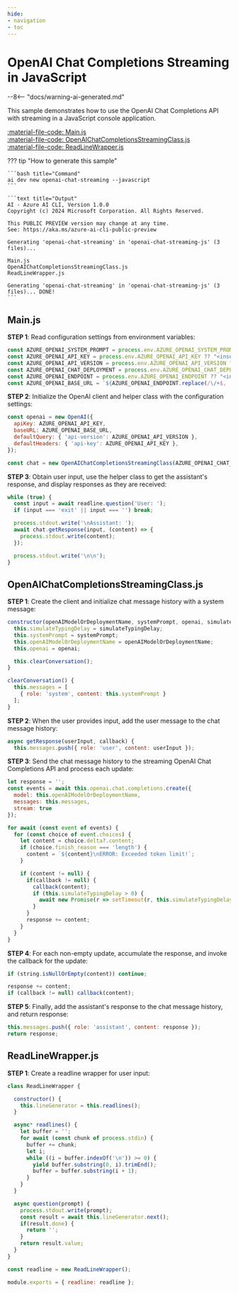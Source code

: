 ```yaml
---
hide:
- navigation
- toc
---
```


# OpenAI Chat Completions Streaming in JavaScript

--8<-- "docs/warning-ai-generated.md"

This sample demonstrates how to use the OpenAI Chat Completions API with streaming in a JavaScript console application.

[:material-file-code: Main.js](./samples/openai-chat-streaming-js/Main.js)  
[:material-file-code: OpenAIChatCompletionsStreamingClass.js](./samples/openai-chat-streaming-js/OpenAIChatCompletionsStreamingClass.js)  
[:material-file-code: ReadLineWrapper.js](./samples/openai-chat-streaming-js/ReadLineWrapper.js)  

??? tip "How to generate this sample"

    ```bash title="Command"
    ai dev new openai-chat-streaming --javascript
    ```

    ```text title="Output"
    AI - Azure AI CLI, Version 1.0.0
    Copyright (c) 2024 Microsoft Corporation. All Rights Reserved.

    This PUBLIC PREVIEW version may change at any time.
    See: https://aka.ms/azure-ai-cli-public-preview

    Generating 'openai-chat-streaming' in 'openai-chat-streaming-js' (3 files)...

    Main.js
    OpenAIChatCompletionsStreamingClass.js
    ReadLineWrapper.js

    Generating 'openai-chat-streaming' in 'openai-chat-streaming-js' (3 files)... DONE!
    ```

## Main.js

**STEP 1**: Read configuration settings from environment variables:

```javascript title="Main.js"
const AZURE_OPENAI_SYSTEM_PROMPT = process.env.AZURE_OPENAI_SYSTEM_PROMPT ?? "You are a helpful AI assistant.";
const AZURE_OPENAI_API_KEY = process.env.AZURE_OPENAI_API_KEY ?? "<insert your Azure OpenAI API key here>";
const AZURE_OPENAI_API_VERSION = process.env.AZURE_OPENAI_API_VERSION ?? "<insert your Azure OpenAI API version here>";
const AZURE_OPENAI_CHAT_DEPLOYMENT = process.env.AZURE_OPENAI_CHAT_DEPLOYMENT ?? "<insert your Azure OpenAI chat deployment name here>";
const AZURE_OPENAI_ENDPOINT = process.env.AZURE_OPENAI_ENDPOINT ?? "<insert your Azure OpenAI endpoint here>";
const AZURE_OPENAI_BASE_URL = `${AZURE_OPENAI_ENDPOINT.replace(/\/+$, '')}/openai/deployments/${AZURE_OPENAI_CHAT_DEPLOYMENT}`;
```

**STEP 2**: Initialize the OpenAI client and helper class with the configuration settings:

```javascript title="Main.js"
const openai = new OpenAI({
  apiKey: AZURE_OPENAI_API_KEY,
  baseURL: AZURE_OPENAI_BASE_URL,
  defaultQuery: { 'api-version': AZURE_OPENAI_API_VERSION },
  defaultHeaders: { 'api-key': AZURE_OPENAI_API_KEY },
});

const chat = new OpenAIChatCompletionsStreamingClass(AZURE_OPENAI_CHAT_DEPLOYMENT, AZURE_OPENAI_SYSTEM_PROMPT, openai, 20);
```

**STEP 3**: Obtain user input, use the helper class to get the assistant's response, and display responses as they are received:

```javascript title="Main.js"
while (true) {
  const input = await readline.question('User: ');
  if (input === 'exit' || input === '') break;

  process.stdout.write('\nAssistant: ');
  await chat.getResponse(input, (content) => {
    process.stdout.write(content);
  });

  process.stdout.write('\n\n');
}
```

## OpenAIChatCompletionsStreamingClass.js

**STEP 1**: Create the client and initialize chat message history with a system message:

```javascript title="OpenAIChatCompletionsStreamingClass.js"
constructor(openAIModelOrDeploymentName, systemPrompt, openai, simulateTypingDelay = 0) {
  this.simulateTypingDelay = simulateTypingDelay;
  this.systemPrompt = systemPrompt;
  this.openAIModelOrDeploymentName = openAIModelOrDeploymentName;
  this.openai = openai;

  this.clearConversation();
}

clearConversation() {
  this.messages = [
    { role: 'system', content: this.systemPrompt }
  ];
}
```

**STEP 2**: When the user provides input, add the user message to the chat message history:

```javascript title="OpenAIChatCompletionsStreamingClass.js"
async getResponse(userInput, callback) {
  this.messages.push({ role: 'user', content: userInput });
```

**STEP 3**: Send the chat message history to the streaming OpenAI Chat Completions API and process each update:

```javascript title="OpenAIChatCompletionsStreamingClass.js"
let response = '';
const events = await this.openai.chat.completions.create({
  model: this.openAIModelOrDeploymentName,
  messages: this.messages,
  stream: true
});

for await (const event of events) {
  for (const choice of event.choices) {
    let content = choice.delta?.content;
    if (choice.finish_reason === 'length') {
      content = `${content}\nERROR: Exceeded token limit!`;
    }

    if (content != null) {
      if(callback != null) {
        callback(content);
        if (this.simulateTypingDelay > 0) {
          await new Promise(r => setTimeout(r, this.simulateTypingDelay));
        }
      }
      response += content;
    }
  }
}
```

**STEP 4**: For each non-empty update, accumulate the response, and invoke the callback for the update:

```javascript title="OpenAIChatCompletionsStreamingClass.js"
if (string.isNullOrEmpty(content)) continue;

response += content;
if (callback != null) callback(content);
```

**STEP 5**: Finally, add the assistant's response to the chat message history, and return response:

```javascript title="OpenAIChatCompletionsStreamingClass.js"
this.messages.push({ role: 'assistant', content: response });
return response;
```

## ReadLineWrapper.js

**STEP 1**: Create a readline wrapper for user input:

```javascript title="ReadLineWrapper.js"
class ReadLineWrapper {

  constructor() {
    this.lineGenerator = this.readlines();
  }

  async* readlines() {
    let buffer = '';
    for await (const chunk of process.stdin) {
      buffer += chunk;
      let i;
      while ((i = buffer.indexOf('\n')) >= 0) {
        yield buffer.substring(0, i).trimEnd();
        buffer = buffer.substring(i + 1);
      }
    }
  }

  async question(prompt) {
    process.stdout.write(prompt);
    const result = await this.lineGenerator.next();
    if(result.done) {
      return '';
    }
    return result.value;
  }
}

const readline = new ReadLineWrapper();

module.exports = { readline: readline };
```

